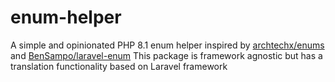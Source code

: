 # enum-helper
A simple and opinionated PHP 8.1 enum helper inspired by [archtechx/enums](https://github.com/archtechx/enums) and [BenSampo/laravel-enum](https://github.com/BenSampo/laravel-enum)
This package is framework agnostic but has a translation functionality based on Laravel framework
